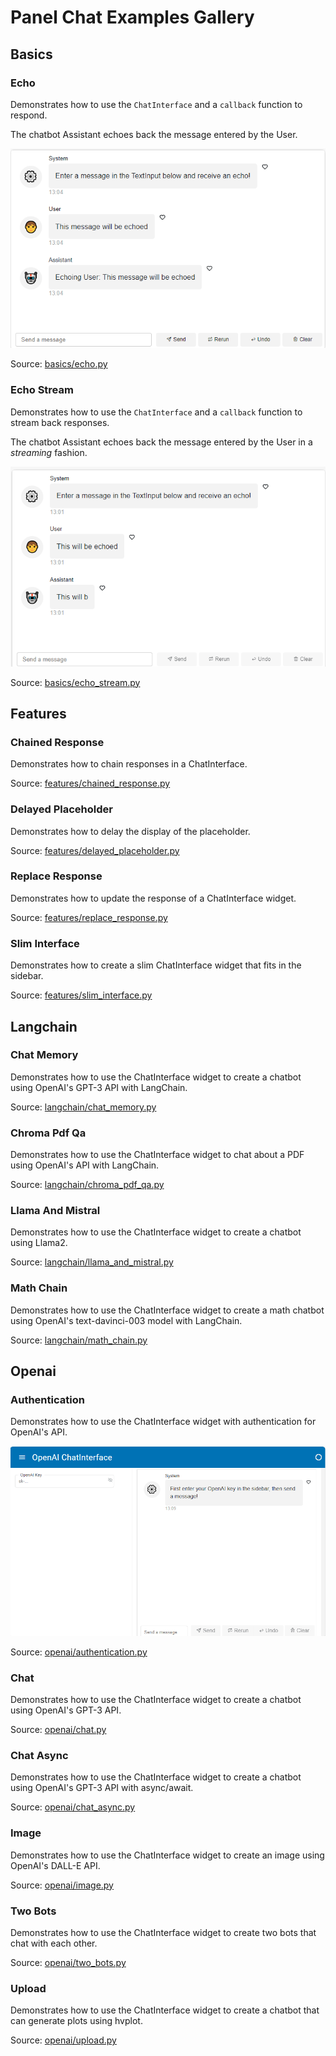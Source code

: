 
# Panel Chat Examples Gallery

## Basics

### Echo

Demonstrates how to use the `ChatInterface` and a `callback` function to respond.

The chatbot Assistant echoes back the message entered by the User.

[<img src="../assets/thumbnails/echo.png" alt="Echo" style="max-height: 400px; max-width: 100%;">](basics/echo.py)

Source: [basics/echo.py](basics/echo.py)

### Echo Stream

Demonstrates how to use the `ChatInterface` and a `callback` function to stream back responses.

The chatbot Assistant echoes back the message entered by the User in a *streaming* fashion.

[<img src="../assets/thumbnails/echo_stream.png" alt="Echo Stream" style="max-height: 400px; max-width: 100%;">](basics/echo_stream.py)

Source: [basics/echo_stream.py](basics/echo_stream.py)

## Features

### Chained Response

Demonstrates how to chain responses in a ChatInterface.

Source: [features/chained_response.py](features/chained_response.py)

### Delayed Placeholder

Demonstrates how to delay the display of the placeholder.

Source: [features/delayed_placeholder.py](features/delayed_placeholder.py)

### Replace Response

Demonstrates how to update the response of a ChatInterface widget.

Source: [features/replace_response.py](features/replace_response.py)

### Slim Interface

Demonstrates how to create a slim ChatInterface widget that fits in the sidebar.

Source: [features/slim_interface.py](features/slim_interface.py)

## Langchain

### Chat Memory

Demonstrates how to use the ChatInterface widget to create a chatbot using
OpenAI's GPT-3 API with LangChain.

Source: [langchain/chat_memory.py](langchain/chat_memory.py)

### Chroma Pdf Qa

Demonstrates how to use the ChatInterface widget to chat about a PDF using
OpenAI's API with LangChain.

Source: [langchain/chroma_pdf_qa.py](langchain/chroma_pdf_qa.py)

### Llama And Mistral

Demonstrates how to use the ChatInterface widget to create a chatbot using
Llama2.

Source: [langchain/llama_and_mistral.py](langchain/llama_and_mistral.py)

### Math Chain

Demonstrates how to use the ChatInterface widget to create
a math chatbot using OpenAI's text-davinci-003 model with LangChain.

Source: [langchain/math_chain.py](langchain/math_chain.py)

## Openai

### Authentication

Demonstrates how to use the ChatInterface widget with authentication for
OpenAI's API.

[<img src="../assets/thumbnails/authentication.png" alt="Authentication" style="max-height: 400px; max-width: 100%;">](openai/authentication.py)

Source: [openai/authentication.py](openai/authentication.py)

### Chat

Demonstrates how to use the ChatInterface widget to create a chatbot using
OpenAI's GPT-3 API.

Source: [openai/chat.py](openai/chat.py)

### Chat Async

Demonstrates how to use the ChatInterface widget to create a chatbot using
OpenAI's GPT-3 API with async/await.

Source: [openai/chat_async.py](openai/chat_async.py)

### Image

Demonstrates how to use the ChatInterface widget to create an image using
OpenAI's DALL-E API.

Source: [openai/image.py](openai/image.py)

### Two Bots

Demonstrates how to use the ChatInterface widget to create two bots that
chat with each other.

Source: [openai/two_bots.py](openai/two_bots.py)

### Upload

Demonstrates how to use the ChatInterface widget to create a chatbot
that can generate plots using hvplot.

Source: [openai/upload.py](openai/upload.py)
